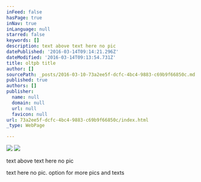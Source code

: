 ```yaml
---
inFeed: false
hasPage: true
inNav: true
inLanguage: null
starred: false
keywords: []
description: text above text here no pic
datePublished: '2016-03-14T09:14:21.296Z'
dateModified: '2016-03-14T09:13:54.731Z'
title: oltpb title
author: []
sourcePath: _posts/2016-03-10-73a2ee5f-dcfc-4bc4-9883-c69b9f66850c.md
published: true
authors: []
publisher:
  name: null
  domain: null
  url: null
  favicon: null
url: 73a2ee5f-dcfc-4bc4-9883-c69b9f66850c/index.html
_type: WebPage

---
```

![](https://s3-us-west-2.amazonaws.com/the-grid-img/p/9875a329f42c07172593afc183dc87aa18d7ae48.jpg)
![](https://the-grid-user-content.s3-us-west-2.amazonaws.com/619ad5dd-fb2d-4dff-9554-03d4aa00d698.jpg)

text above text here no pic

text here no pic. option for more pics and texts